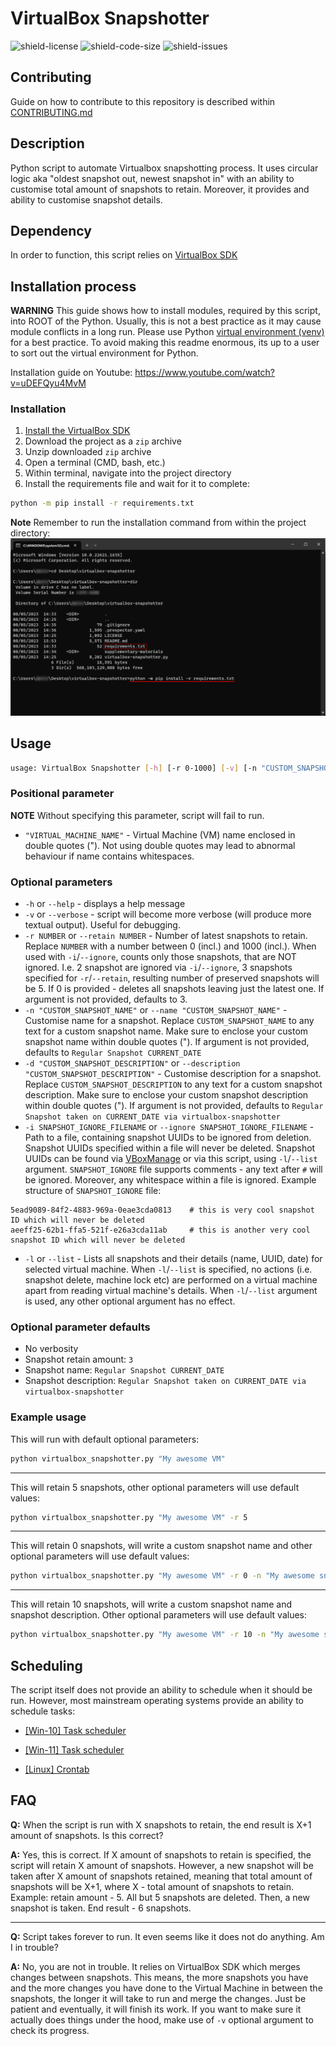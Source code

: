 # VirtualBox Snapshotter

![shield-license](https://img.shields.io/github/license/Meru3m/virtualbox-snapshotter)
![shield-code-size](https://img.shields.io/github/languages/code-size/Meru3m/virtualbox-snapshotter)
![shield-issues](https://img.shields.io/github/issues/Meru3m/virtualbox-snapshotter)

## Contributing

Guide on how to contribute to this repository is described within [CONTRIBUTING.md](CONTRIBUTING.md)

## Description

Python script to automate Virtualbox snapshotting process. It uses circular logic aka "oldest snapshot out, newest snapshot in" with an ability to customise total amount of snapshots to retain. Moreover, it provides and ability to customise snapshot details.

## Dependency

In order to function, this script relies on [VirtualBox SDK](https://www.virtualbox.org/wiki/Downloads)

## Installation process

__WARNING__ This guide shows how to install modules, required by this script, into ROOT of the Python. Usually, this is not a best practice as it may cause module conflicts in a long run. Please use Python [virtual environment (venv)](<https://docs.python.org/3/library/venv.html>) for a best practice. To avoid making this readme enormous, its up to a user to sort out the virtual environment for Python.

Installation guide on Youtube: <https://www.youtube.com/watch?v=uDEFQyu4MvM>

### Installation

1. [Install the VirtualBox SDK](supplementary-materials/virtualbox-sdk/README.md)
2. Download the project as a `zip` archive
3. Unzip downloaded `zip` archive
4. Open a terminal (CMD, bash, etc.)
5. Within terminal, navigate into the project directory
6. Install the requirements file and wait for it to complete:

```bash
python -m pip install -r requirements.txt
```

__Note__ Remember to run the installation command from within the project directory:
![requirements-install-info](supplementary-materials/images/requirements.png?raw=true)

## Usage

```bash
usage: VirtualBox Snapshotter [-h] [-r 0-1000] [-v] [-n "CUSTOM_SNAPSHOT_NAME"] [-d "CUSTOM_SNAPSHOT_DESCRIPTION"] [-i "SNAPSHOT_IGNORE_FILENAME"] [-l] "VIRTUAL_MACHINE_NAME"
```

### Positional parameter

__NOTE__ Without specifying this parameter, script will fail to run.

- `"VIRTUAL_MACHINE_NAME"` - Virtual Machine (VM) name enclosed in double quotes ("). Not using double quotes may lead to abnormal behaviour if name contains whitespaces.

### Optional parameters

- `-h` or `--help` - displays a help message
- `-v` or `--verbose` - script will become more verbose (will produce more textual output). Useful for debugging.
- `-r NUMBER` or `--retain NUMBER` - Number of latest snapshots to retain. Replace `NUMBER` with a number between 0 (incl.) and 1000 (incl.). When used with `-i`/`--ignore`, counts only those snapshots, that are NOT ignored. I.e. 2 snapshot are ignored via `-i`/`--ignore`, 3 snapshots specified for `-r`/`--retain`, resulting number of preserved snapshots will be 5. If 0 is provided - deletes all snapshots leaving just the latest one. If argument is not provided, defaults to 3.
- `-n "CUSTOM_SNAPSHOT_NAME"` or `--name "CUSTOM_SNAPSHOT_NAME"` - Customise name for a snapshot. Replace `CUSTOM_SNAPSHOT_NAME` to any text for a custom snapshot name. Make sure to enclose your custom snapshot name within double quotes ("). If argument is not provided, defaults to `Regular Snapshot CURRENT_DATE`
- `-d "CUSTOM_SNAPSHOT_DESCRIPTION"` or `--description "CUSTOM_SNAPSHOT_DESCRIPTION"` - Customise description for a snapshot. Replace `CUSTOM_SNAPSHOT_DESCRIPTION` to any text for a custom snapshot description. Make sure to enclose your custom snapshot description within double quotes ("). If argument is not provided, defaults to `Regular Snapshot taken on CURRENT_DATE via virtualbox-snapshotter`
- `-i SNAPSHOT_IGNORE_FILENAME` or `--ignore SNAPSHOT_IGNORE_FILENAME` - Path to a file, containing snapshot UUIDs to be ignored from deletion. Snapshot UUIDs specified within a file will never be deleted. Snapshot UUIDs can be found via [VBoxManage](https://www.virtualbox.org/manual/ch08.html#vboxmanage-snapshot) or via this script, using `-l`/`--list` argument. `SNAPSHOT_IGNORE` file supports comments - any text after `#` will be ignored. Moreover, any whitespace within a file is ignored. Example structure of `SNAPSHOT_IGNORE` file:

```text
5ead9089-84f2-4883-969a-0eae3cda0813    # this is very cool snapshot ID which will never be deleted
aeeff25-62b1-ffa5-521f-e26a3cda11ab     # this is another very cool snapshot ID which will never be deleted
```

- `-l` or `--list` - Lists all snapshots and their details (name, UUID, date) for selected virtual machine. When `-l`/`--list` is specified, no actions (i.e. snapshot delete, machine lock etc) are performed on a virtual machine apart from reading virtual machine's details. When `-l`/`--list` argument is used, any other optional argument has no effect.

### Optional parameter defaults

- No verbosity
- Snapshot retain amount: `3`
- Snapshot name: `Regular Snapshot CURRENT_DATE`
- Snapshot description: `Regular Snapshot taken on CURRENT_DATE via virtualbox-snapshotter`

### Example usage

This will run with default optional parameters:

```bash
python virtualbox_snapshotter.py "My awesome VM"
```

---

This will retain 5 snapshots, other optional parameters will use default values:

```bash
python virtualbox_snapshotter.py "My awesome VM" -r 5
```

---

This will retain 0 snapshots, will write a custom snapshot name and other optional parameters will use default values:

```bash
python virtualbox_snapshotter.py "My awesome VM" -r 0 -n "My awesome snapshot name"
```

---

This will retain 10 snapshots, will write a custom snapshot name and snapshot description. Other optional parameters will use default values:

```bash
python virtualbox_snapshotter.py "My awesome VM" -r 10 -n "My awesome snapshot name" -d "My awesome snapshot description"
```

## Scheduling

The script itself does not provide an ability to schedule when it should be run. However, most mainstream operating systems provide an ability to schedule tasks:

- [[Win-10] Task scheduler](<https://www.windowscentral.com/how-create-automated-task-using-task-scheduler-windows-10>)

- [[Win-11] Task scheduler](<https://www.windowscentral.com/how-create-automated-tasks-windows-11>)

- [[Linux] Crontab](<https://askubuntu.com/questions/2368/how-do-i-set-up-a-cron-job>)

## FAQ

__Q:__ When the script is run with X snapshots to retain, the end result is X+1 amount of snapshots. Is this correct?

__A:__ Yes, this is correct. If X amount of snapshots to retain is specified, the script will retain X amount of snapshots. However, a new snapshot will be taken after X amount of snapshots retained, meaning that total amount of snapshots will be X+1, where X - total amount of snapshots to retain. Example: retain amount - 5. All but 5 snapshots are deleted. Then, a new snapshot is taken. End result - 6 snapshots.

---

__Q:__ Script takes forever to run. It even seems like it does not do anything. Am I in trouble?

__A:__ No, you are not in trouble. It relies on VirtualBox SDK which merges changes between snapshots. This means, the more snapshots you have and the more changes you have done to the Virtual Machine in between the snapshots, the longer it will take to run and merge the changes. Just be patient and eventually, it will finish its work. If you want to make sure it actually does things under the hood, make use of `-v` optional argument to check its progress.

